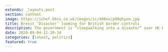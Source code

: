```yaml
---
extends: _layouts.post
section: content
image: https://ichef.bbci.co.uk/images/ic/400xn/p08qhyxm.jpg 
title: Brexit ‘Disaster’ looming for British border controls 
description: The government is “sleepwalking into a disaster” over UK border controls, the Road Haulage Association warns. 
date: 2020-09-04-11-20-34 
categories: [latest, politics] 
featured: true 
--- 
```

